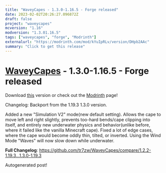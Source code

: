 ```yaml
---
title: "WaveyCapes - 1.3.0-1.16.5 - Forge released"
date: 2023-02-02T20:26:27.096872Z
draft: false
project: "waveycapes"
mcversion: "1.16"
modversion: "1.3.01.16.5"
tags: ["waveycapes", "forge", "Modrinth"]
externalurl: "https://modrinth.com/mod/kYuIpRLv/version/DHpb2AAc"
summary: "Click to get this release"
---
```

# [WaveyCapes](/project/waveycapes) - 1.3.0-1.16.5 - Forge released
Download [this](https://modrinth.com/mod/kYuIpRLv/version/DHpb2AAc) version or check out the [Modrinth](https://modrinth.com/mod/kYuIpRLv) page!

Changelog: Backport from the 1.19.3 1.3.0 version.

Added a new "Simulation V2" mode(new default setting). Allows the cape to move left and right slightly, prevents too-hard bends/cape clipping into itself, and entirely new underwater physics and behavior(unlike before, where it failed like the vanilla Minecraft cape).
Fixed a lot of edge cases, where the cape would become oddly thin, tilted, or inverted.
Using the Wind Mode "Waves" will now slow down while underwater.

**Full Changelog**: https://github.com/tr7zw/WaveyCapes/compare/1.2.2-1.19.3...1.3.0-1.19.3

Autogenerated post!

